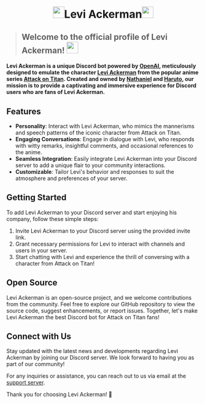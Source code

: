 <h1 align="center"><img src="https://avatars.githubusercontent.com/u/166445635?s=400&u=0f4f5f1140f1a125b3cfc5c9c9bc8d2b942b8c83&v=4" width="30px">Levi Ackerman<img src="https://avatars.githubusercontent.com/u/166445635?s=400&u=0f4f5f1140f1a125b3cfc5c9c9bc8d2b942b8c83&v=4" width="30px"></h1>

<blockquote><h2>Welcome to the official profile of Levi Ackerman! <img src="https://i.imgflip.com/6xtlnq.gif" width="30px"></h2></blockquote>

<h4><b>Levi Ackerman</b> is a unique Discord bot powered by <a href="https://openai.com/">OpenAI</a>, meticulously designed to emulate the character <a href="https://attackontitan.fandom.com/wiki/Levi_Ackerman">Levi Ackerman</a> from the popular anime series <a href="https://en.wikipedia.org/wiki/Attack_on_Titan">Attack on Titan</a>. Created and owned by <a href ="https://discord.com/users/829427219541393428/">Nathaniel</a> and <a href="https://discord.com/users/1061411114958729287">Haruto</a>, our mission is to provide a captivating and immersive experience for Discord users who are fans of Levi Ackerman.</h4>

## Features

- **Personality**: Interact with Levi Ackerman, who mimics the mannerisms and speech patterns of the iconic character from Attack on Titan.
- **Engaging Conversations**: Engage in dialogue with Levi, who responds with witty remarks, insightful comments, and occasional references to the anime.
- **Seamless Integration**: Easily integrate Levi Ackerman into your Discord server to add a unique flair to your community interactions.
- **Customizable**: Tailor Levi's behavior and responses to suit the atmosphere and preferences of your server.

## Getting Started

To add Levi Ackerman to your Discord server and start enjoying his company, follow these simple steps:

1. Invite Levi Ackerman to your Discord server using the provided invite link.
2. Grant necessary permissions for Levi to interact with channels and users in your server.
3. Start chatting with Levi and experience the thrill of conversing with a character from Attack on Titan!

## Open Source

Levi Ackerman is an open-source project, and we welcome contributions from the community. Feel free to explore our GitHub repository to view the source code, suggest enhancements, or report issues. Together, let's make Levi Ackerman the best Discord bot for Attack on Titan fans!

## Connect with Us

Stay updated with the latest news and developments regarding Levi Ackerman by joining our Discord server. We look forward to having you as part of our community!

For any inquiries or assistance, you can reach out to us via email at the [support server](https://discord.gg/22CnfHhTPd).

Thank you for choosing Levi Ackerman! 🌟
